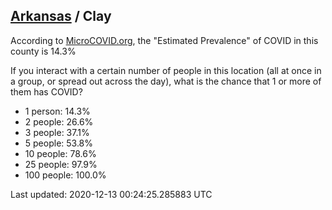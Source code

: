 
## [Arkansas](/united-states/arkansas) / Clay

According to [MicroCOVID.org](http://microcovid.org),
the "Estimated Prevalence" of COVID in this county is 14.3%

If you interact with a certain number of people in this location
(all at once in a group, or spread out across the day), what is the chance that
1 or more of them has COVID?

- 1 person: 14.3%
- 2 people: 26.6%
- 3 people: 37.1%
- 5 people: 53.8%
- 10 people: 78.6%
- 25 people: 97.9%
- 100 people: 100.0%

Last updated: 2020-12-13 00:24:25.285883 UTC
